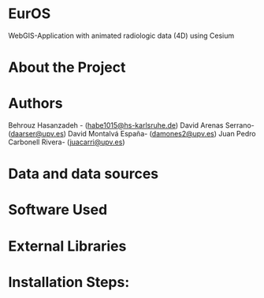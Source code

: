 # EurOS
WebGIS-Application with animated radiologic data (4D) using Cesium
# About the Project










# Authors
Behrouz Hasanzadeh - (habe1015@hs-karlsruhe.de)
David Arenas Serrano- (daarser@upv.es)
David Montalvá España- (damones2@upv.es)
Juan Pedro Carbonell Rivera- (juacarri@upv.es)

# Data and data sources






# Software Used


# External Libraries


# Installation Steps:





